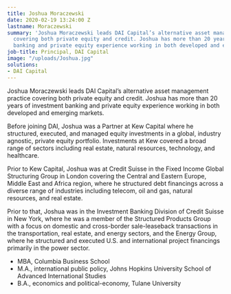 ```yaml
---
title: Joshua Moraczewski
date: 2020-02-19 13:24:00 Z
lastname: Moraczewski
summary: 'Joshua Moraczewski leads DAI Capital’s alternative asset management practice
  covering both private equity and credit. Joshua has more than 20 years of investment
  banking and private equity experience working in both developed and emerging markets. '
job-title: Principal, DAI Capital
image: "/uploads/Joshua.jpg"
solutions:
- DAI Capital
---
```


Joshua Moraczewski leads DAI Capital’s alternative asset management practice covering both private equity and credit. Joshua has more than 20 years of investment banking and private equity experience working in both developed and emerging markets. 
 
Before joining DAI, Joshua was a Partner at Kew Capital where he structured, executed, and managed equity investments in a global, industry agnostic, private equity portfolio. Investments at Kew covered a broad range of sectors including real estate, natural resources, technology, and healthcare.   
 
Prior to Kew Capital, Joshua was at Credit Suisse in the Fixed Income Global Structuring Group in London covering the Central and Eastern Europe, Middle East and Africa region, where he structured debt financings across a diverse range of industries including telecom, oil and gas, natural resources, and real estate. 

Prior to that, Joshua was in the Investment Banking Division of Credit Suisse in New York, where he was a member of the Structured Products Group with a focus on domestic and cross-border sale-leaseback transactions in the transportation, real estate, and energy sectors, and the Energy Group, where he structured and executed U.S. and international project financings primarily in the power sector. 
 
* MBA, Columbia Business School
* M.A., international public policy, Johns Hopkins University School of Advanced International Studies
* B.A., economics and political-economy, Tulane University  